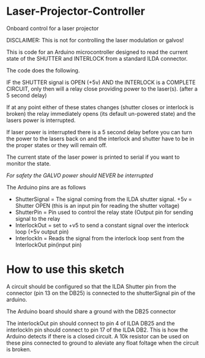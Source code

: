 # Laser-Projector-Controller
Onboard control for a laser projector

DISCLAIMER: This is not for controlling the laser modulation or galvos!


This is code for an Arduino microcontroller designed to read the current state of the SHUTTER and INTERLOCK from a standard ILDA connector.

The code does the following.

IF the SHUTTER signal is OPEN (+5v) AND the INTERLOCK is a COMPLETE CIRCUIT, only then will a relay close providing power to the laser(s). (after a 5 second delay)

If at any point either of these states changes (shutter closes or interlock is broken) the relay immediately opens (its default un-powered state) and the lasers power is interrupted.

If laser power is interrupted there is a 5 second delay before you can turn the power to the lasers back on and the interlock and shutter have to be in the proper states or they will remain off.

The current state of the laser power is printed to serial if you want to monitor the state.

*For safety the GALVO power should NEVER be interrupted*

The Arduino pins are as follows

- ShutterSignal = The signal coming from the ILDA shutter signal. +5v = Shutter OPEN (this is an input pin for reading the shutter voltage)
- ShutterPin = Pin used to control the relay state (Output pin for sending signal to the relay
- InterlockOut = set to +v5 to send a constant signal over the interlock loop (+5v output pin)
- InterlockIn = Reads the signal from the interlock loop sent from the InterlockOut pin(input pin)


# How to use this sketch 

A circuit should be configured so that the ILDA Shutter pin from the connector (pin 13 on the DB25) is connected to the shutterSignal pin of the arduino. 

The Arduino board should share a ground with the DB25 connector

The interlockOut pin should connect to pin 4 of ILDA DB25 and the interlockIn pin should connect to pin 17 of the ILDA DB2. This is how the Arduino detects if there is a closed circuit. A 10k resistor can be used on these pins connected to ground to aleviate any float foltage when the circuit is broken. 

